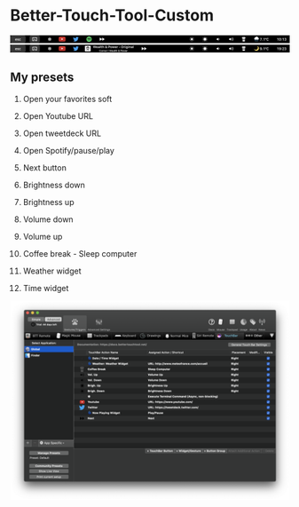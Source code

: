 # Better-Touch-Tool-Custom
![Screenshot](screenshots/TouchBar_Screenshot.png)
![Screenshot](screenshots/TouchBar_Screenshot_Spotify.png)
## My presets
1. Open your favorites soft

2. Open Youtube URL

3. Open tweetdeck URL

4. Open Spotify/pause/play

5. Next button

6. Brightness down

7. Brightness up

8. Volume down

9. Volume up

10. Coffee break - Sleep computer

11. Weather widget

12. Time widget

![Screenshot](screenshots/Better_Touch_tool_screenshot.png)